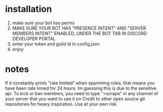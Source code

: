 # installation

1. make sure your bot has perms 
2. MAKE SURE YOUR BOT HAS "PRESENCE INTENT" AND "SERVER MEMBERS INTENT" ENABLED, UNDER THE BOT TAB IN DISCORD DEVELOPER PORTAL
3. enter your token and guild id in config.json
4. enjoy

# notes

If it constantly prints "rate limited" when spamming roles, that means you have been rate limied for 24 hours. Im guessing this is due to the sensitive api.
To kick or ban members, you need to type ">scrape" in any channel of your server that you want to use it on
Credit to other open source git repositories for heavy inspiration.
Use at your own risk
